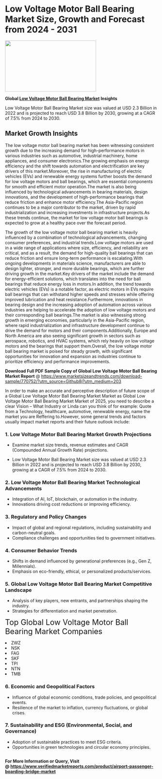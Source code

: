 <H1>Low Voltage Motor Ball Bearing Market Size, Growth and Forecast from 2024 - 2031</H1><img class="aligncenter size-medium wp-image-584254" src="https://thirdeyenews.in/wp-content/uploads/2024/09/Global-Market-Research-300x168.jpeg" alt="" width="300" height="168" /><p><strong>Global&nbsp;<a href="https://www.marketsizeandtrends.com/download-sample/770752/?utm_source=Github8j?utm_medium=203">Low Voltage Motor Ball Bearing Market</a> Insights</strong></p><p>Low Voltage Motor Ball Bearing Market size was valued at USD 2.3 Billion in 2022 and is projected to reach USD 3.8 Billion by 2030, growing at a CAGR of 7.5% from 2024 to 2030.</p><p><h2>Market Growth Insights</h2> <p>The low voltage motor ball bearing market has been witnessing consistent growth due to the increasing demand for high-performance motors in various industries such as automotive, industrial machinery, home appliances, and consumer electronics.The growing emphasis on energy efficiency and the shift towards automation and electrification are key drivers of this market.Moreover, the rise in manufacturing of electric vehicles (EVs) and renewable energy systems further boosts the demand for low voltage motors and ball bearings, which are essential components for smooth and efficient motor operation.The market is also being influenced by technological advancements in bearing materials, design innovations, and the development of high-performance bearings that reduce friction and enhance motor efficiency.The Asia-Pacific region continues to be a major contributor to the market, driven by rapid industrialization and increasing investments in infrastructure projects.As these trends continue, the market for low voltage motor ball bearings is expected to grow at a healthy pace over the forecast period.</p> <p>The growth of the low voltage motor ball bearing market is heavily influenced by a combination of technological advancements, changing consumer preferences, and industrial trends.Low voltage motors are used in a wide range of applications where size, efficiency, and reliability are critical, and as a result, the demand for high-quality ball bearings that can reduce friction and ensure long-term performance is escalating.With ongoing developments in materials science, manufacturers are able to design lighter, stronger, and more durable bearings, which are further driving growth in the market.Key drivers of the market include the demand for energy-efficient solutions, which translates into the need for ball bearings that reduce energy loss in motors.In addition, the trend towards electric vehicles (EVs) is a notable factor, as electric motors in EVs require ball bearings that can withstand higher speeds and stresses while offering improved lubrication and heat resistance.Furthermore, innovations in bearing design and the increasing adoption of automation across various industries are helping to accelerate the adoption of low voltage motors and their corresponding ball bearings.The market is also witnessing strong growth in emerging economies, particularly in the Asia-Pacific region, where rapid industrialization and infrastructure development continue to drive the demand for motors and their components.Additionally, Europe and North America are also seeing significant growth in sectors such as aerospace, robotics, and HVAC systems, which rely heavily on low voltage motors and the bearings that support them.Overall, the low voltage motor ball bearing market is poised for steady growth, with significant opportunities for innovation and expansion as industries continue to prioritize efficiency and performance improvements.</p> <p><span class=""><strong>Download Full PDF Sample Copy of Global Low Voltage Motor Ball Bearing Market Report</strong> @ <a href="https://www.marketsizeandtrends.com/download-sample/770752/?utm_source=Github8j?utm_medium=203" target="_blank">https://www.marketsizeandtrends.com/download-sample/770752/?utm_source=Github8j?utm_medium=203</a></span></p><p>In order to make an accurate and perceptive description of future scope of a Global&nbsp;Low Voltage Motor Ball Bearing Market Market as Global&nbsp;Low Voltage Motor Ball Bearing Market Market of 2025, you need to describe a clear Vision &ndash; What Industry or Linda can you think of for example: Quote from a Technology, healthcare, automotive, renewable energy, name the market you are Reffering to.However, some general trends and factors usually impact market reports and their future outlook include:</p><h3>1.&nbsp;<strong>Low Voltage Motor Ball Bearing Market Growth Projections</strong></h3><ul><li>Examine market size trends, revenue estimates and CAGR (Compounded Annual Growth Rate) projections.</li><li><p>Low Voltage Motor Ball Bearing Market size was valued at USD 2.3 Billion in 2022 and is projected to reach USD 3.8 Billion by 2030, growing at a CAGR of 7.5% from 2024 to 2030.</p></li></ul><h3>2.&nbsp;<strong>Low Voltage Motor Ball Bearing Market Technological Advancements</strong></h3><ul><li>Integration of AI, IoT, blockchain, or automation in the industry.</li><li>Innovations driving cost reductions or improving efficiency.</li></ul><h3>3.&nbsp;<strong>Regulatory and Policy Changes</strong></h3><ul><li>Impact of global and regional regulations, including sustainability and carbon-neutral goals.</li><li>Compliance challenges and opportunities tied to government initiatives.</li></ul><h3>4.&nbsp;<strong>Consumer Behavior Trends</strong></h3><ul><li>Shifts in demand influenced by generational preferences (e.g., Gen Z, Millennials).</li><li>Emphasis on eco-friendly, ethical, or personalized products/services.</li></ul><h3>5.&nbsp;<strong>Global Low Voltage Motor Ball Bearing Market Competitive Landscape</strong></h3><ul><li>Analysis of key players, new entrants, and partnerships shaping the industry.</li><li>Strategies for differentiation and market penetration.</li></ul><p data-pm-slice="1 1 []"><span style="color: inherit; font-family: inherit; font-size: 25px;">Top Global Low Voltage Motor Ball Bearing Market Companies</span></p><div class="" data-test-id=""><p><li>ZWZ</li><li> NSK</li><li> FAG</li><li> SKF</li><li> TPI</li><li> NTN</li><li> TMB</li></p></div><h3>6.&nbsp;<strong>Economic and Geopolitical Factors</strong></h3><ul><li>Influence of global economic conditions, trade policies, and geopolitical events.</li><li>Resilience of the market to inflation, currency fluctuations, or global crises.</li></ul><h3>7.&nbsp;<strong>Sustainability and ESG (Environmental, Social, and Governance)</strong></h3><ul><li>Adoption of sustainable practices to meet ESG criteria.</li><li>Opportunities in green technologies and circular economy principles.</li></ul><h2><strong style="font-size: 14px;">For More Information or Query, Visit @&nbsp;</strong><a style="background-color: #ffffff; font-size: 14px;" href="https://www.marketsizeandtrends.com/report/low-voltage-motor-ball-bearing-market/" target="_blank">https://www.verifiedmarketreports.com/product/airport-passenger-boarding-bridge-market</a></h2>